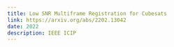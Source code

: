 ```yaml
---
title: Low SNR Multiframe Registration for Cubesats
link: https://arxiv.org/abs/2202.13042
date: 2022
description: IEEE ICIP
---
```



